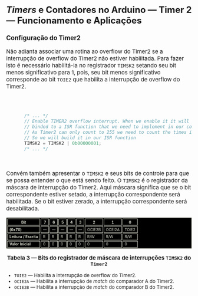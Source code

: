 <style scoped>
    ul, ol {
        font-size: 13px;
    }
    h2 {
        font-size: 24px;
    }
    h3 {
        font-size: 17px;
    }
    p {
        font-size: 15px;
    }
    #codigo-container {
        display: flex;
        justify-content: center;
        text-align: left; /* Para garantir alinhamento do texto à esquerda */
    }
    #codigo-container pre,
    #codigo-container code {
        width: 100%; /* Ocupa a largura total da `div` */
        max-width: 650px; /* Um valor máximo de largura pode ser útil */
        font-size: 12px; /* Ou qualquer tamanho que prefira */
        padding: 20px; /* Ajuste conforme necessário */
        box-sizing: border-box; /* Inclui o padding no cálculo da largura */
    }

    table {
        margin-left: auto;
        margin-right: auto;
        font-size: 10px;
    }
    table, td, th {
        border: 1px solid #dbdccf;
        border-collapse: separate;
        background-color: black;
        color: #dbdccf;
    }
    #t-caption {
        text-align: center;
        font-size: 8px;
        font-weight: bold;
    }


</style>

## _Timers_ e Contadores no Arduino — Timer 2 — Funcionamento e Aplicações

### Configuração do Timer2

<div class="flex-container">
<div class="column-container">

Não adianta associar uma rotina ao overflow do Timer2 se a interrupção de overflow do Timer2 não estiver habilitada. Para fazer isto é necessário habilitá-la no registrador `TIMSK2` setando seu bit menos significativo para 1, pois, seu bit menos significativo corresponde ao bit `TOIE2` que habilita a interrupção de overflow do Timer2.

<div id="codigo-container" markdown="1">

```cpp

    /* ... */
    // Enable TIMER2 overflow interrupt. When we enable it it will be
    // binded to a ISR function that we need to implement in our code
    // As Timer2 can only count to 255 we need to count the times it overflows
    // So we will build it in our ISR function
    TIMSK2 = TIMSK2 | 0b00000001;
    /* ... */
```

</div>
</div>
<div class="column-container">

Convém também apresentar o `TIMSK2` e seus bits de controle para que se possa entender o que está sendo feito. O `TIMSK2` é o registrador da máscara de interrupção do Timer2. Aqui máscara significa que se o bit correspondente estiver setado, a interrupção correspondente será habilitada. Se o bit estiver zerado, a interrupção correspondente será desabilitada.

| Bit                   | 7   | 6   | 5   | 4   | 3   | 2      | 1      | 0     |
| --------------------- | --- | --- | --- | --- | --- | ------ | ------ | ----- |
| **(0x70)**            | —   | —   | —   | —   | —   | OCIE2B | OCEI2A | TOIE2 |
| **Leitura / Escrita** | R   | R   | R   | R   | R   | R/W    | R/W    | R/W   |
| **Valor Inicial**     | 0   | 0   | 0   | 0   | 0   | 0      | 0      | 0     |

<span id="Tabela-3"></span>

<div id="t-caption" markdown="1">

Tabela 3 — Bits do registrador de máscara de interrupções `TIMSK2` do `Timer2`

</div>

- `TOIE2` — Habilita a interrupção de overflow do Timer2.
- `OCIE2A` — Habilita a interrupção de _match_ do comparador A do Timer2.
- `OCIE2B` — Habilita a interrupção de _match_ do comparador B do Timer2.

</div>
</div>
